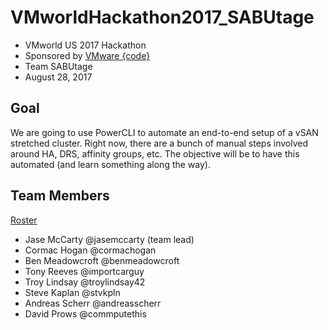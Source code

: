 # VMworldHackathon2017_SABUtage

* VMworld US 2017 Hackathon
* Sponsored by [VMware {code}](https://code.vmware.com "VMware {code} homepage")
* Team SABUtage
* August 28, 2017

## Goal

We are going to use PowerCLI to automate an end-to-end setup of a vSAN stretched cluster. Right now, there are a bunch of manual steps involved around HA, DRS, affinity groups, etc. The objective will be to have this automated (and learn something along the way).

## Team Members

[Roster](https://docs.google.com/spreadsheets/d/1M0sFAG2N9Zpa5H-e869eTmOaYiwuKKwlgCzP2k_wWCM/edit?usp=sharing)

* Jase McCarty @jasemccarty (team lead)
* Cormac Hogan @cormachogan
* Ben Meadowcroft @benmeadowcroft
* Tony Reeves @importcarguy
* Troy Lindsay @troylindsay42
* Steve Kaplan @stvkpln
* Andreas Scherr @andreasscherr
* David Prows @commputethis
